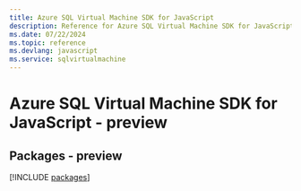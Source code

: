 ```yaml
---
title: Azure SQL Virtual Machine SDK for JavaScript
description: Reference for Azure SQL Virtual Machine SDK for JavaScript
ms.date: 07/22/2024
ms.topic: reference
ms.devlang: javascript
ms.service: sqlvirtualmachine
---
```

# Azure SQL Virtual Machine SDK for JavaScript - preview
## Packages - preview
[!INCLUDE [packages](sql-virtual-machine-index.md)]